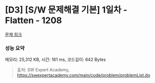 # [D3] [S/W 문제해결 기본] 1일차 - Flatten - 1208 

[문제 링크](https://swexpertacademy.com/main/code/problem/problemDetail.do?contestProbId=AV139KOaABgCFAYh) 

### 성능 요약

메모리: 25,312 KB, 시간: 161 ms, 코드길이: 642 Bytes



> 출처: SW Expert Academy, https://swexpertacademy.com/main/code/problem/problemList.do